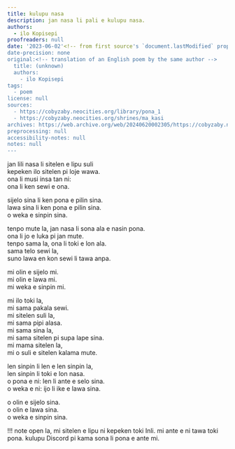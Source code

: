 ```yaml
---
title: kulupu nasa
description: jan nasa li pali e kulupu nasa.
authors:
  - ilo Kopisepi
proofreaders: null
date: '2023-06-02'<!-- from first source's `document.lastModified` property -->
date-precision: none
original:<!-- translation of an English poem by the same author -->
  title: (unknown)
  authors:
    - ilo Kopisepi
tags:
  - poem
license: null
sources:
  - https://cobyzaby.neocities.org/library/pona_1
  - https://cobyzaby.neocities.org/shrines/ma_kasi
archives: https://web.archive.org/web/20240620002305/https://cobyzaby.neocities.org/library/pona_1
preprocessing: null
accessibility-notes: null
notes: null
---
```


jan lili nasa li sitelen e lipu suli  
kepeken ilo sitelen pi loje wawa.  
ona li musi insa tan ni:  
ona li ken sewi e ona.

sijelo sina li ken pona e pilin sina.  
lawa sina li ken pona e pilin sina.  
o weka e sinpin sina.

tenpo mute la, jan nasa li sona ala e nasin pona.  
ona li jo e luka pi jan mute.  
tenpo sama la, ona li toki e lon ala.  
sama telo sewi la,  
suno lawa en kon sewi li tawa anpa.

mi olin e sijelo mi.  
mi olin e lawa mi.  
mi weka e sinpin mi.

mi ilo toki la,  
mi sama pakala sewi.  
mi sitelen suli la,  
mi sama pipi alasa.  
mi sama sina la,  
mi sama sitelen pi supa lape sina.  
mi mama sitelen la,  
mi o suli e sitelen kalama mute.

len sinpin li len e len sinpin la,  
len sinpin li toki e lon nasa.  
o pona e ni: len li ante e selo sina.  
o weka e ni: ijo li ike e lawa sina.

o olin e sijelo sina.  
o olin e lawa sina.  
o weka e sinpin sina.

!!! note
    open la, mi sitelen e lipu ni kepeken toki Inli.
    mi ante e ni tawa toki pona.
    kulupu Discord pi kama sona li pona e ante mi.
    
